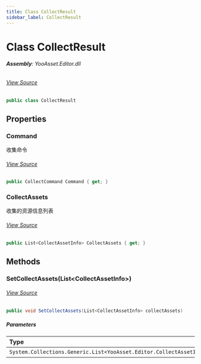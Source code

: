 ```yaml
---
title: Class CollectResult
sidebar_label: CollectResult
---
```

# Class CollectResult


###### **Assembly**: YooAsset.Editor.dll
###### [View Source](https://github.com/tuyoogame/YooAsset/blob/main/Assets/YooAsset/Editor/AssetBundleCollector/CollectResult.cs#L6)
```csharp title="Declaration"
public class CollectResult
```
## Properties
### Command
收集命令
###### [View Source](https://github.com/tuyoogame/YooAsset/blob/main/Assets/YooAsset/Editor/AssetBundleCollector/CollectResult.cs#L11)
```csharp title="Declaration"
public CollectCommand Command { get; }
```
### CollectAssets
收集的资源信息列表
###### [View Source](https://github.com/tuyoogame/YooAsset/blob/main/Assets/YooAsset/Editor/AssetBundleCollector/CollectResult.cs#L16)
```csharp title="Declaration"
public List<CollectAssetInfo> CollectAssets { get; }
```
## Methods
### SetCollectAssets(List&lt;CollectAssetInfo&gt;)

###### [View Source](https://github.com/tuyoogame/YooAsset/blob/main/Assets/YooAsset/Editor/AssetBundleCollector/CollectResult.cs#L22)
```csharp title="Declaration"
public void SetCollectAssets(List<CollectAssetInfo> collectAssets)
```

##### Parameters

| Type | Name |
|:--- |:--- |
| `System.Collections.Generic.List<YooAsset.Editor.CollectAssetInfo>` | *collectAssets* |

